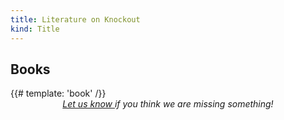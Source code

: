 ```yaml
---
title: Literature on Knockout
kind: Title
---
```



<h2>Books</h2>

<div class='pure-g book-list' data-bind='foreach: books'>
  {{# template: 'book' /}}
</div>



<em style='text-align: center; display: block;'>
  <a href='https://github.com/knockout/knockout/issues/new'>
    Let us know
  </a>
  if you think we are missing something!
</em>
